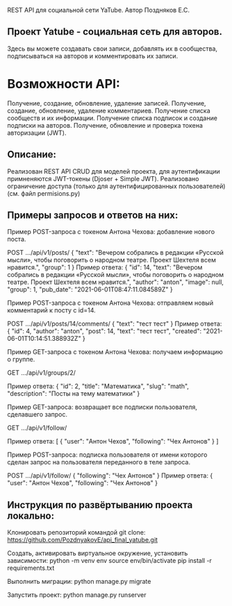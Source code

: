 REST API для социальной сети YaTube.
Автор Поздняков Е.С.

## Проект Yatube - социальная сеть для авторов.
Здесь вы можете создавать свои записи, добавлять их в сообщества, подписываться на авторов и комментировать их записи.

# Возможности API:
Получение, создание, обновление, удаление записей.
Получение, создание, обновление, удаление комментариев.
Получение списка сообществ и их информации.
Получение списка подписок и создание подписки на авторов.
Получение, обновление и проверка токена авторизации (JWT).

Описание:
--------------------------------------------------------------------------------------------
Реализован REST API CRUD для моделей проекта, для аутентификации примненяются JWT-токены (Djoser + Simple JWT). 
Реализовано ограничение доступа (только для аутентифицированных пользователей) (см. файл permisions.py)

Примеры запросов и ответов на них:
--------------------------------------------------------------------------------------------
Пример POST-запроса с токеном Антона Чехова: добавление нового поста.

POST .../api/v1/posts/
{
    "text": "Вечером собрались в редакции «Русской мысли», чтобы поговорить о народном театре. Проект Шехтеля всем нравится.",
    "group": 1
} 
Пример ответа:
{
    "id": 14,
    "text": "Вечером собрались в редакции «Русской мысли», чтобы поговорить о народном театре. Проект Шехтеля всем нравится.",
    "author": "anton",
    "image": null,
    "group": 1,
    "pub_date": "2021-06-01T08:47:11.084589Z"
} 

Пример POST-запроса с токеном Антона Чехова: отправляем новый комментарий к посту с id=14.

POST .../api/v1/posts/14/comments/
{
    "text": "тест тест"
} 
Пример ответа:
{
    "id": 4,
    "author": "anton",
    "post": 14,
    "text": "тест тест",
    "created": "2021-06-01T10:14:51.388932Z"
} 

Пример GET-запроса с токеном Антона Чехова: получаем информацию о группе.

GET .../api/v1/groups/2/

Пример ответа:
{
    "id": 2,
    "title": "Математика",
    "slug": "math",
    "description": "Посты на тему математики"
}

Пример GET-запроса: возвращает все подписки пользователя, сделавшего запрос.

GET .../api/v1/follow/

Пример ответа:
[
    {
        "user": "Антон Чехов",
        "following": "Чех Антонов"
    }
]

Пример POST-запроса: подписка пользователя от имени которого сделан запрос
на пользователя переданного в теле запроса.

POST .../api/v1/follow/
{
    "following": "Чех Антонов"
}
Пример ответа:
{
    "user": "Антон Чехов",
    "following": "Чех Антонов"
}

Инструкция по развёртыванию проекта локально:
--------------------------------------------------------------------------------------------
Клонировать репозиторий командой git clone:
https://github.com/PozdnyakovE/api_final_yatube.git

Создать, активировать виртуальное окружение, установить зависимости:
python -m venv env
source env/bin/activate
pip install -r requirements.txt

Выполнить миграции:
python manage.py migrate

Запустить проект:
python manage.py runserver
